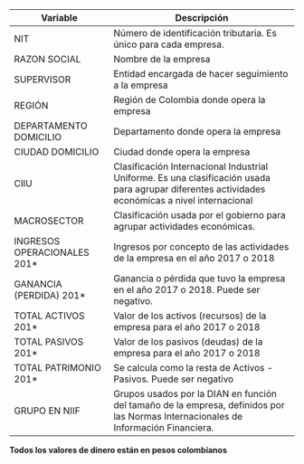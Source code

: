 |Variable|Descripción|
|---|---|
|NIT| Número de identificación tributaria. Es único para cada empresa. |
|RAZON SOCIAL| Nombre de la empresa |
|SUPERVISOR| Entidad encargada de hacer seguimiento a la empresa |
|REGIÓN| Región de Colombia donde opera la empresa |
|DEPARTAMENTO DOMICILIO| Departamento donde opera la empresa |
|CIUDAD DOMICILIO| Ciudad donde opera la empresa |
|CIIU| Clasificación Internacional Industrial Uniforme. Es una clasificación usada para agrupar diferentes actividades económicas a nivel internacional|
|MACROSECTOR| Clasificación usada por el gobierno para agrupar actividades económicas. |
|INGRESOS OPERACIONALES 201*| Ingresos por concepto de las actividades de la empresa en el año 2017 o 2018 |
|GANANCIA (PERDIDA) 201*| Ganancia o pérdida que tuvo la empresa en el año 2017 o 2018. Puede ser negativo. |
|TOTAL ACTIVOS 201*| Valor de los activos (recursos) de la empresa para el año 2017 o 2018 |
|TOTAL PASIVOS 201*| Valor de los pasivos (deudas) de la empresa para el año 2017 o 2018 |
|TOTAL PATRIMONIO 201*| Se calcula como la resta de Activos - Pasivos. Puede ser negativo |
|GRUPO EN NIIF| Grupos usados por la DIAN en función del tamaño de la empresa, definidos por las Normas Internacionales de Información Financiera.  |

**Todos los valores de dinero están en pesos colombianos**
